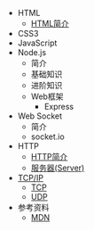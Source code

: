 * HTML
  * [HTML简介](docs/html/README.md)
* CSS3
* JavaScript
* Node.js
  * 简介
  * 基础知识
  * 进阶知识
  * Web框架
    * Express
* Web Socket
  * 简介
  * socket.io
* HTTP
  * [HTTP简介](./docs/http/README.md)
  * [服务器(Server)](./docs/http/server.md)
* [TCP/IP](./docs/TCP-IP/README.md)
  * [TCP](./docs/TCP-IP/tcp.md)
  * [UDP](./docs/TCP-IP/UDP.md)
* 参考资料
  * [MDN](https://developer.mozilla.org/zh-CN/)